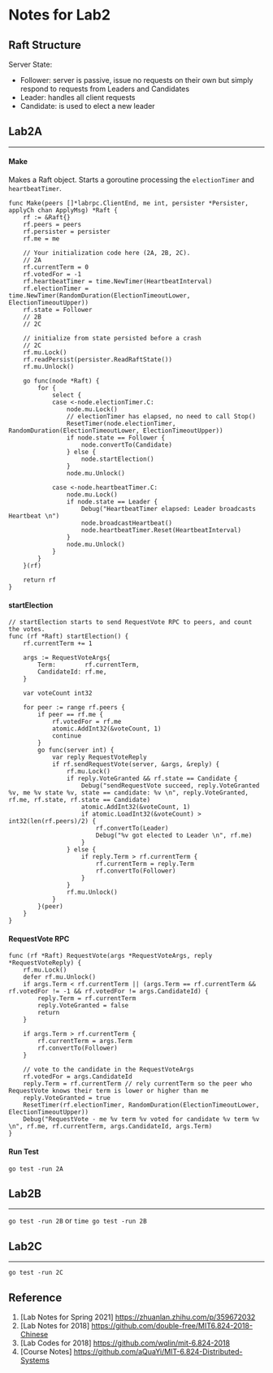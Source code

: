 # Notes for Lab2

## Raft Structure

Server State:
* Follower: server is passive, issue no requests on their own but simply respond to requests from Leaders and Candidates 
* Leader: handles all client requests
* Candidate: is used to elect a new leader





## Lab2A

---
#### Make

Makes a Raft object. Starts a goroutine processing the `electionTimer` and `heartbeatTimer`.
```
func Make(peers []*labrpc.ClientEnd, me int, persister *Persister, applyCh chan ApplyMsg) *Raft {
	rf := &Raft{}
	rf.peers = peers
	rf.persister = persister
	rf.me = me

	// Your initialization code here (2A, 2B, 2C).
	// 2A
	rf.currentTerm = 0
	rf.votedFor = -1
	rf.heartbeatTimer = time.NewTimer(HeartbeatInterval)
	rf.electionTimer = time.NewTimer(RandomDuration(ElectionTimeoutLower, ElectionTimeoutUpper))
	rf.state = Follower
	// 2B
	// 2C

	// initialize from state persisted before a crash
	// 2C
	rf.mu.Lock()
	rf.readPersist(persister.ReadRaftState())
	rf.mu.Unlock()

	go func(node *Raft) {
		for {
			select {
			case <-node.electionTimer.C:
				node.mu.Lock()
				// electionTimer has elapsed, no need to call Stop()
				ResetTimer(node.electionTimer, RandomDuration(ElectionTimeoutLower, ElectionTimeoutUpper))
				if node.state == Follower {
					node.convertTo(Candidate)
				} else {
					node.startElection()
				}
				node.mu.Unlock()

			case <-node.heartbeatTimer.C:
				node.mu.Lock()
				if node.state == Leader {
					Debug("HeartbeatTimer elapsed: Leader broadcasts Heartbeat \n")
					node.broadcastHeartbeat()
					node.heartbeatTimer.Reset(HeartbeatInterval)
				}
				node.mu.Unlock()
			}
		}
	}(rf)

	return rf
}
```
#### startElection
```
// startElection starts to send RequestVote RPC to peers, and count the votes.
func (rf *Raft) startElection() {
	rf.currentTerm += 1

	args := RequestVoteArgs{
		Term:        rf.currentTerm,
		CandidateId: rf.me,
	}

	var voteCount int32

	for peer := range rf.peers {
		if peer == rf.me {
			rf.votedFor = rf.me
			atomic.AddInt32(&voteCount, 1)
			continue
		}
		go func(server int) {
			var reply RequestVoteReply
			if rf.sendRequestVote(server, &args, &reply) {
				rf.mu.Lock()
				if reply.VoteGranted && rf.state == Candidate {
					Debug("sendRequestVote succeed, reply.VoteGranted %v, me %v state %v, state == candidate: %v \n", reply.VoteGranted, rf.me, rf.state, rf.state == Candidate)
					atomic.AddInt32(&voteCount, 1)
					if atomic.LoadInt32(&voteCount) > int32(len(rf.peers)/2) {
						rf.convertTo(Leader)
						Debug("%v got elected to Leader \n", rf.me)
					}
				} else {
					if reply.Term > rf.currentTerm {
						rf.currentTerm = reply.Term
						rf.convertTo(Follower)
					}
				}
				rf.mu.Unlock()
			}
		}(peer)
	}
}
```

#### RequestVote RPC
```
func (rf *Raft) RequestVote(args *RequestVoteArgs, reply *RequestVoteReply) {
	rf.mu.Lock()
	defer rf.mu.Unlock()
	if args.Term < rf.currentTerm || (args.Term == rf.currentTerm && rf.votedFor != -1 && rf.votedFor != args.CandidateId) {
		reply.Term = rf.currentTerm
		reply.VoteGranted = false
		return
	}

	if args.Term > rf.currentTerm {
		rf.currentTerm = args.Term
		rf.convertTo(Follower)
	}

	// vote to the candidate in the RequestVoteArgs
	rf.votedFor = args.CandidateId
	reply.Term = rf.currentTerm // rely currentTerm so the peer who RequestVote knows their term is lower or higher than me
	reply.VoteGranted = true
	ResetTimer(rf.electionTimer, RandomDuration(ElectionTimeoutLower, ElectionTimeoutUpper))
	Debug("RequestVote - me %v term %v voted for candidate %v term %v \n", rf.me, rf.currentTerm, args.CandidateId, args.Term)
}
```

#### Run Test
`go test -run 2A`

## Lab2B

---
`go test -run 2B` or `time go test -run 2B`

## Lab2C

---
`go test -run 2C`

## Reference
1. [Lab Notes for Spring 2021] https://zhuanlan.zhihu.com/p/359672032
2. [Lab Notes for 2018] https://github.com/double-free/MIT6.824-2018-Chinese
3. [Lab Codes for 2018] https://github.com/wqlin/mit-6.824-2018
4. [Course Notes] https://github.com/aQuaYi/MIT-6.824-Distributed-Systems